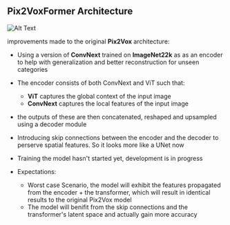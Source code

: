 ## Pix2VoxFormer Architecture

![Alt Text](images/Next%20SOTA%203D%20reconstruction%20model(4).svg)


improvements made to the original **Pix2Vox** architecture: 
- Using a version of **ConvNext** trained on **ImageNet22k** as  as an encoder to help with generalization and better reconstruction for unseen categories
- The encoder consists of both ConvNext and ViT such that: 
    - **ViT** captures the global context of the input image
    - **ConvNext** captures the local features of the input image
- the outputs of these are then concatenated, reshaped and upsampled using a decoder module 
- Introducing skip connections between the encoder and the decoder to perserve spatial features. So it looks more like a UNet now
    
- Training the model hasn't started yet, development is in progress 
- Expectations: 
    - Worst case Scenario, the model will exhibit the features propagated from the encoder + the transformer, which will result in identical results to the original Pix2Vox model
    - The model will benifit from the skip connections and the transformer's latent space and actually gain more accuracy